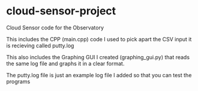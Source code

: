 # cloud-sensor-project
Cloud Sensor code for the Observatory

This includes the CPP (main.cpp) code I used to pick apart the CSV input it is recieving called putty.log

This also includes the Graphing GUI I created (graphing_gui.py) that reads the same log file and graphs it in a clear format.

The putty.log file is just an example log file I added so that you can test the programs
